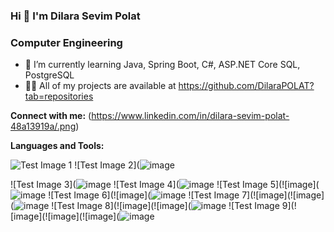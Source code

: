 ### Hi 👋 I'm Dilara Sevim Polat
###                           Computer Engineering
 * 🌱 I’m currently learning Java, Spring Boot, C#, ASP.NET Core SQL, PostgreSQL
 * 👨‍💻 All of my projects are available at https://github.com/DilaraPOLAT?tab=repositories


 **Connect with me:**
(https://www.linkedin.com/in/dilara-sevim-polat-48a13919a/.png)



 **Languages and Tools:**
 
 ![Test Image 1](https://user-images.githubusercontent.com/59871974/129071984-1b28b74f-9356-4289-bd03-3955b8d0b542.png)  ![Test Image 2](![image](https://user-images.githubusercontent.com/59871974/129072577-25c03ca9-44f6-48cd-aa54-1883b311c83c.png)

 ![Test Image 3](![image](https://user-images.githubusercontent.com/59871974/129072661-125f9a6d-f1b2-4e39-bf2b-536d712f15e6.png)
 ![Test Image 4](![image](https://user-images.githubusercontent.com/59871974/129072783-2a759679-745a-490c-ac33-60dfba47201e.png)
 ![Test Image 5](![image](![image](https://user-images.githubusercontent.com/59871974/129073025-a802f744-e953-49b1-89c9-a0f6004b9340.png)
 ![Test Image 6](![image](![image](https://user-images.githubusercontent.com/59871974/129073136-cc1fc48d-710d-4525-b9c7-7de153e58cc5.png)
 ![Test Image 7](![image](![image](![image](https://user-images.githubusercontent.com/59871974/129073230-6588023b-9cfa-4c34-9e9d-4de12df8ac71.png)
 ![Test Image 8](![image](![image](![image](https://user-images.githubusercontent.com/59871974/129073331-17e3f3cc-6280-43c1-889f-3a3963e1de86.png)
 ![Test Image 9](![image](![image](![image](![image](https://user-images.githubusercontent.com/59871974/129073394-15d3ae25-6a3b-4cf0-91c4-2eee6bb1c063.png)



<!--
**DilaraPOLAT/DilaraPOLAT** is a ✨ _special_ ✨ repository because its `README.md` (this file) appears on your GitHub profile.

Here are some ideas to get you started:

- 🔭 I’m currently working on ...
### 🌱 I’m currently learning Java, Spring Boot, C#, ASP.NET Core, SQL  PostgreSQL,
- 👯 I’m looking to collaborate on ...
- 🤔 I’m looking for help with ...
- 💬 Ask me about ...
- 📫 How to reach me: ...
- 😄 Pronouns: ...
- ⚡ Fun fact: ...
-->
